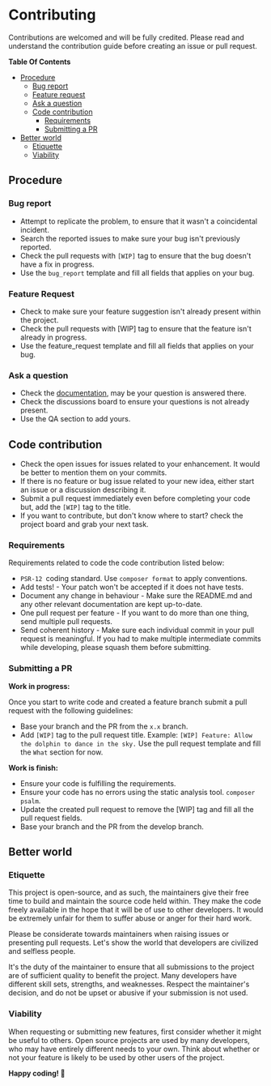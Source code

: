 # Contributing

Contributions are welcomed and will be fully credited. Please read and understand the contribution guide before 
creating an issue or pull request.

**Table Of Contents**
- [Procedure](#procedure)
    + [Bug report](#bug-report)
    + [Feature request](#feature-request)
    + [Ask a question](#ask-a-question)
    + [Code contribution](#code-contribution)
      * [Requirements](#requirements)
      * [Submitting a PR](#submitting-a-pr)
- [Better world](#better-world)
  + [Etiquette](#etiquette)
  + [Viability](#viability)

## Procedure

### Bug report

- Attempt to replicate the problem, to ensure that it wasn't a coincidental incident.
- Search the reported issues to make sure your bug isn't previously reported.
- Check the pull requests with `[WIP]` tag to ensure that the bug doesn't have a fix in progress.
- Use the `bug_report` template and fill all fields that applies on your bug.

### Feature Request

- Check to make sure your feature suggestion isn't already present within the project.
- Check the pull requests with [WIP] tag to ensure that the feature isn't already in progress.
- Use the feature_request template and fill all fields that applies on your bug.

### Ask a question

- Check the [documentation](https://imdhemy.com/laravel-iap-docs/), may be your question is answered there.
- Check the discussions board to ensure your questions is not already present.
- Use the QA section to add yours.

## Code contribution

- Check the open issues for issues related to your enhancement. It would be better to mention them on your commits.
- If there is no feature or bug issue related to your new idea, either start an issue or a discussion describing it.
- Submit a pull request immediately even before completing your code but, add the `[WIP]` tag to the title.
- If you want to contribute, but don't know where to start? check the project board and grab your next task.

### Requirements

Requirements related to code the code contribution listed below:

- `PSR-12 `coding standard. Use `composer format` to apply conventions.
- Add tests! - Your patch won't be accepted if it does not have tests.
- Document any change in behaviour - Make sure the README.md and any other relevant documentation are kept 
  up-to-date.
- One pull request per feature - If you want to do more than one thing, send multiple pull requests.
- Send coherent history - Make sure each individual commit in your pull request is meaningful. If you had to make 
  multiple intermediate commits while developing, please squash them before submitting.


### Submitting a PR

**Work in progress:**

Once you start to write code and created a feature branch submit a pull request with the following guidelines:

- Base your branch and the PR from the `x.x` branch.
- Add `[WIP]` tag to the pull request title. Example: `[WIP] Feature: Allow the dolphin to dance in the sky.`
  Use the pull request template and fill the `What` section for now.

**Work is finish:**

- Ensure your code is fulfilling the requirements.
- Ensure your code has no errors using the static analysis tool. `composer psalm`.
- Update the created pull request to remove the [WIP] tag and fill all the pull request fields.
- Base your branch and the PR from the develop branch.

## Better world

### Etiquette

This project is open-source, and as such, the maintainers give their free time to build and maintain the source code held within. They make the code freely available in the hope that it will be of use to other developers. It would be extremely unfair for them to suffer abuse or anger for their hard work.

Please be considerate towards maintainers when raising issues or presenting pull requests. Let's show the world that developers are civilized and selfless people.

It's the duty of the maintainer to ensure that all submissions to the project are of sufficient quality to benefit 
the project. Many developers have different skill sets, strengths, and weaknesses. Respect the maintainer's decision, and do not be upset or abusive if your submission is not used.

### Viability

When requesting or submitting new features, first consider whether it might be useful to others. Open source projects are used by many developers, who may have entirely different needs to your own. Think about whether or not your feature is likely to be used by other users of the project.

**Happy coding! 🎉**
